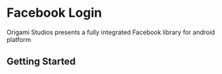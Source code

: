# Facebook Login

Origami Studios presents a fully integrated Facebook library for android platform

## Getting Started


